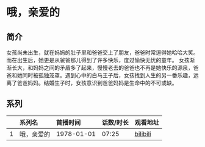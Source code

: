 # 哦，亲爱的


## 简介

女孩尚未出生，就在妈妈的肚子里和爸爸交上了朋友，爸爸时常逗得她哈哈大笑。而在出生后，她更是从爸爸那儿得到了许多快乐，度过愉快无忧的童年。
女孩渐渐长大，和妈妈之间的矛盾多了起来，慢慢老去的爸爸也不再是她快乐的源泉，爸爸和她同时被孤独笼罩。遇到心中的白马王子后，女孩找到人生的另一番乐趣，远离了爸爸妈妈。结婚生子时，女孩意识到爸爸妈妈是生命中的不可或缺。





## 系列

|     |   系列名   |   首播时间  | 话数/时长  | 观看地址 |
|:---  |:------    |:----      |:---       |:---  |
| 1 | 哦，亲爱的 | 1978-01-01 | 07:25 | [bilibili](https://www.bilibili.com/video/BV1H4411j7zC)  |



